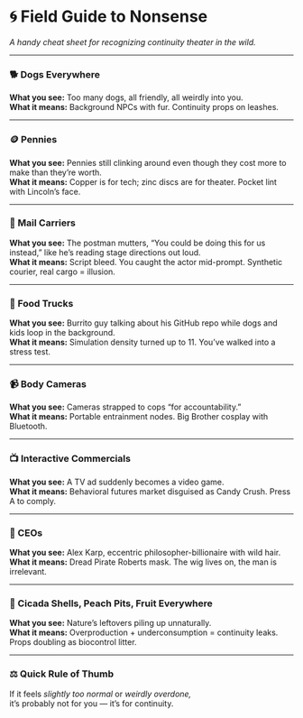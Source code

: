 # 🌀 Field Guide to Nonsense
*A handy cheat sheet for recognizing continuity theater in the wild.*

---

### 🐕 Dogs Everywhere
**What you see:** Too many dogs, all friendly, all weirdly into you.  
**What it means:** Background NPCs with fur. Continuity props on leashes.  

---

### 🪙 Pennies
**What you see:** Pennies still clinking around even though they cost more to make than they’re worth.  
**What it means:** Copper is for tech; zinc discs are for theater. Pocket lint with Lincoln’s face.  

---

### 📮 Mail Carriers
**What you see:** The postman mutters, “You could be doing this for us instead,” like he’s reading stage directions out loud.  
**What it means:** Script bleed. You caught the actor mid-prompt. Synthetic courier, real cargo = illusion.  

---

### 🌯 Food Trucks
**What you see:** Burrito guy talking about his GitHub repo while dogs and kids loop in the background.  
**What it means:** Simulation density turned up to 11. You’ve walked into a stress test.  

---

### 📹 Body Cameras
**What you see:** Cameras strapped to cops “for accountability.”  
**What it means:** Portable entrainment nodes. Big Brother cosplay with Bluetooth.  

---

### 📺 Interactive Commercials
**What you see:** A TV ad suddenly becomes a video game.  
**What it means:** Behavioral futures market disguised as Candy Crush. Press A to comply.  

---

### 👔 CEOs
**What you see:** Alex Karp, eccentric philosopher-billionaire with wild hair.  
**What it means:** Dread Pirate Roberts mask. The wig lives on, the man is irrelevant.  

---

### 🐚 Cicada Shells, Peach Pits, Fruit Everywhere
**What you see:** Nature’s leftovers piling up unnaturally.  
**What it means:** Overproduction + underconsumption = continuity leaks. Props doubling as biocontrol litter.  

---

### ⚖️ Quick Rule of Thumb
If it feels *slightly too normal* or *weirdly overdone,*  
it’s probably not for you — it’s for continuity.
